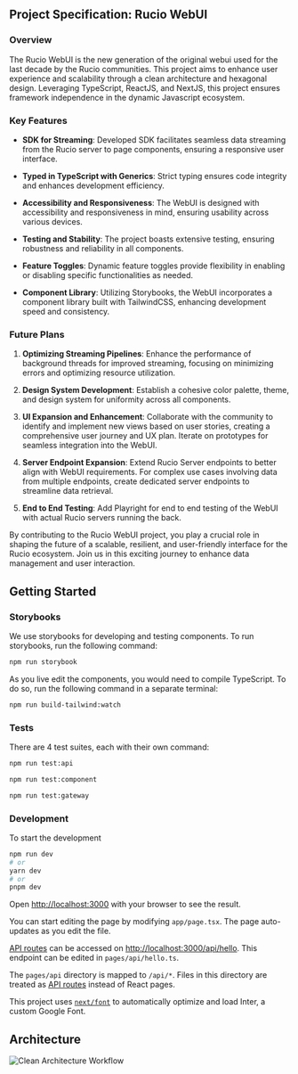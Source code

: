 ## Project Specification: Rucio WebUI

### Overview

The Rucio WebUI is the new generation of the original webui used for the last decade by the Rucio communities. This project aims to enhance user experience and scalability through a clean architecture and hexagonal design. Leveraging TypeScript, ReactJS, and NextJS, this project ensures framework independence in the dynamic Javascript ecosystem.

### Key Features

- **SDK for Streaming**: Developed SDK facilitates seamless data streaming from the Rucio server to page components, ensuring a responsive user interface.

- **Typed in TypeScript with Generics**: Strict typing ensures code integrity and enhances development efficiency.

- **Accessibility and Responsiveness**: The WebUI is designed with accessibility and responsiveness in mind, ensuring usability across various devices.

- **Testing and Stability**: The project boasts extensive testing, ensuring robustness and reliability in all components.

- **Feature Toggles**: Dynamic feature toggles provide flexibility in enabling or disabling specific functionalities as needed.

- **Component Library**: Utilizing Storybooks, the WebUI incorporates a component library built with TailwindCSS, enhancing development speed and consistency.

### Future Plans

1. **Optimizing Streaming Pipelines**: Enhance the performance of background threads for improved streaming, focusing on minimizing errors and optimizing resource utilization.

2. **Design System Development**: Establish a cohesive color palette, theme, and design system for uniformity across all components.

3. **UI Expansion and Enhancement**: Collaborate with the community to identify and implement new views based on user stories, creating a comprehensive user journey and UX plan. Iterate on prototypes for seamless integration into the WebUI.

4. **Server Endpoint Expansion**: Extend Rucio Server endpoints to better align with WebUI requirements. For complex use cases involving data from multiple endpoints, create dedicated server endpoints to streamline data retrieval.

5. **End to End Testing**: Add Playright for end to end testing of the WebUI with actual Rucio servers running the back.

By contributing to the Rucio WebUI project, you play a crucial role in shaping the future of a scalable, resilient, and user-friendly interface for the Rucio ecosystem. Join us in this exciting journey to enhance data management and user interaction.


## Getting Started

### Storybooks

We use storybooks for developing and testing components. To run storybooks, run the following command:

```bash
npm run storybook
```

As you live edit the components, you would need to compile TypeScript. To do so, run the following command in a separate terminal:

```bash
npm run build-tailwind:watch
```

### Tests
There are 4 test suites, each with their own command:

```bash
npm run test:api
```

```bash
npm run test:component
```

```bash
npm run test:gateway
```

### Development
To start the development

```bash
npm run dev
# or
yarn dev
# or
pnpm dev
```

Open [http://localhost:3000](http://localhost:3000) with your browser to see the result.

You can start editing the page by modifying `app/page.tsx`. The page auto-updates as you edit the file.

[API routes](https://nextjs.org/docs/api-routes/introduction) can be accessed on [http://localhost:3000/api/hello](http://localhost:3000/api/hello). This endpoint can be edited in `pages/api/hello.ts`.

The `pages/api` directory is mapped to `/api/*`. Files in this directory are treated as [API routes](https://nextjs.org/docs/api-routes/introduction) instead of React pages.

This project uses [`next/font`](https://nextjs.org/docs/basic-features/font-optimization) to automatically optimize and load Inter, a custom Google Font.

## Architecture

![Clean Architecture Workflow](https://snipboard.io/2s0eDc.jpg)